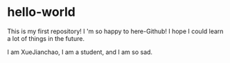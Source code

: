 # hello-world
This is my first repository! I 'm so happy to here-Github!  I hope I could learn a lot of things in the future. 

I am XueJianchao, I am a student, and I am so sad.
